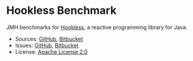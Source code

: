 # Hookless Benchmark #

JMH benchmarks for [Hookless](https://hookless.machinezoo.com/), a reactive programming library for Java.

* Sources: [GitHub](https://github.com/robertvazan/hookless-benchmark), [Bitbucket](https://bitbucket.org/robertvazan/hookless-benchmark)
* Issues: [GitHub](https://github.com/robertvazan/hookless-benchmark/issues), [Bitbucket](https://bitbucket.org/robertvazan/hookless-benchmark/issues)
* License: [Apache License 2.0](LICENSE)

